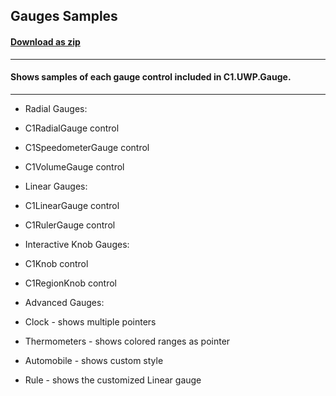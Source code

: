 ## Gauges Samples
#### [Download as zip](https://downgit.github.io/#/home?url=https://github.com/GrapeCity/ComponentOne-UWP-Samples/tree/master/C1.UWP.Gauge/CS/GaugeSamples)
____
#### Shows samples of each gauge control included in C1.UWP.Gauge.
____

* Radial Gauges:
* C1RadialGauge control
* C1SpeedometerGauge control
* C1VolumeGauge control


* Linear Gauges:
* C1LinearGauge control
* C1RulerGauge control


* Interactive Knob Gauges:
* C1Knob control
* C1RegionKnob control


* Advanced Gauges:
* Clock - shows multiple pointers
* Thermometers - shows colored ranges as pointer
* Automobile - shows custom style
* Rule - shows the customized Linear gauge
